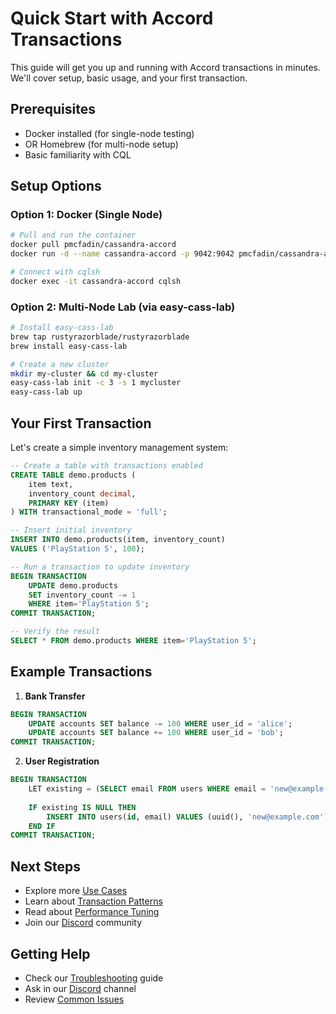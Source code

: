 # Quick Start with Accord Transactions

This guide will get you up and running with Accord transactions in minutes. We'll cover setup, basic usage, and your first transaction.

## Prerequisites

- Docker installed (for single-node testing)
- OR Homebrew (for multi-node setup)
- Basic familiarity with CQL

## Setup Options

### Option 1: Docker (Single Node)
```bash
# Pull and run the container
docker pull pmcfadin/cassandra-accord
docker run -d --name cassandra-accord -p 9042:9042 pmcfadin/cassandra-accord

# Connect with cqlsh
docker exec -it cassandra-accord cqlsh
```

### Option 2: Multi-Node Lab (via easy-cass-lab)
```bash
# Install easy-cass-lab
brew tap rustyrazorblade/rustyrazorblade
brew install easy-cass-lab

# Create a new cluster
mkdir my-cluster && cd my-cluster
easy-cass-lab init -c 3 -s 1 mycluster
easy-cass-lab up
```

## Your First Transaction

Let's create a simple inventory management system:

```sql
-- Create a table with transactions enabled
CREATE TABLE demo.products (
    item text,
    inventory_count decimal,
    PRIMARY KEY (item)
) WITH transactional_mode = 'full';

-- Insert initial inventory
INSERT INTO demo.products(item, inventory_count) 
VALUES ('PlayStation 5', 100);

-- Run a transaction to update inventory
BEGIN TRANSACTION
    UPDATE demo.products 
    SET inventory_count -= 1 
    WHERE item='PlayStation 5';
COMMIT TRANSACTION;

-- Verify the result
SELECT * FROM demo.products WHERE item='PlayStation 5';
```

## Example Transactions

1. **Bank Transfer**
```sql
BEGIN TRANSACTION
    UPDATE accounts SET balance -= 100 WHERE user_id = 'alice';
    UPDATE accounts SET balance += 100 WHERE user_id = 'bob';
COMMIT TRANSACTION;
```

2. **User Registration**
```sql
BEGIN TRANSACTION
    LET existing = (SELECT email FROM users WHERE email = 'new@example.com');
    
    IF existing IS NULL THEN
        INSERT INTO users(id, email) VALUES (uuid(), 'new@example.com');
    END IF
COMMIT TRANSACTION;
```

## Next Steps

- Explore more [Use Cases](use-cases.md)
- Learn about [Transaction Patterns](patterns.md)
- Read about [Performance Tuning](performance.md)
- Join our [Discord](https://discord.gg/GrRCajJqmQ) community

## Getting Help

- Check our [Troubleshooting](troubleshooting.md) guide
- Ask in our [Discord](https://discord.gg/GrRCajJqmQ) channel
- Review [Common Issues](troubleshooting.md#common-issues)